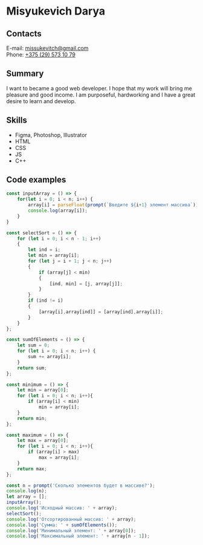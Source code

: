 # **Misyukevich Darya**
## Contacts
E-mail: <missukevitch@gmail.com>  
Phone: [+375 (29) 573 10 79](tel:+375295731079)
## Summary
I want to became a good web developer. I hope that my work will bring me pleasure and good income. I am purposeful, hardworking and I have a great desire to learn and develop.
## Skills
* Figma, Photoshop, Illustrator
* HTML
* CSS
* JS
* C++
## Code examples  
```javascript
const inputArray = () => {
	for(let i = 0; i < n; i++) {
		array[i] = parseFloat(prompt(`Введите ${i+1} элемент массива`));
		console.log(array[i]);
	}
}

const selectSort = () => {
	for (let i = 0; i < n - 1; i++)
	{
		let ind = i;
		let min = array[i];
		for (let j = i + 1; j < n; j++)
		{
			if (array[j] < min)
			{
				[ind, min] = [j, array[j]];
			}
		}
		if (ind != i)
		{
			[array[i],array[ind]] = [array[ind],array[i]];
		}
	}
};

const sumOfElements = () => {
	let sum = 0;
	for (let i = 0; i < n; i++) {
		sum += array[i];
	}
	return sum;
};

const minimum = () => {
	let min = array[0];
	for (let i = 0; i < n; i++){
		if (array[i] < min)
			min = array[i];
	}
	return min;
};

const maximum = () => {
	let max = array[0];
	for (let i = 0; i < n; i++){
		if (array[i] > max)
			max = array[i];
	}
	return max;
};

const n = prompt('Сколько элементов будет в массиве?');
console.log(n);
let array = [];
inputArray();
console.log('Исходный массив: ' + array);
selectSort();
console.log('Отсортированный массив: ' + array);
console.log('Сумма: ' + sumOfElements());
console.log('Минимальный элемент: ' + array[0]);
console.log('Максимальный элемент: ' + array[n - 1]);
```